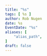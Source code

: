```yaml
---
title: "%s"
tags: [ %s ]
author: Rob Nugen
date: %s
EventDate: "%s"
aliases: [
    "alias_path",
]
draft: false
---
```


<img
src="episode_image"
alt=""
class="title" />
